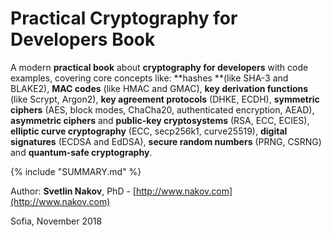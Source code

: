 # Practical Cryptography for Developers Book

A modern **practical book** about **cryptography for developers** with code examples, covering core concepts like: **hashes **\(like SHA-3 and BLAKE2\), **MAC codes** \(like HMAC and GMAC\), **key derivation functions** \(like Scrypt, Argon2\), **key agreement protocols** \(DHKE, ECDH\), **symmetric ciphers** \(AES, block modes, ChaCha20, authenticated encryption, AEAD\), **asymmetric ciphers** and **public-key cryptosystems** \(RSA, ECC, ECIES\), **elliptic curve cryptography** \(ECC, secp256k1, curve25519\), **digital signatures** \(ECDSA and EdDSA\), **secure random numbers** \(PRNG, CSRNG\) and **quantum-safe cryptography**.

{% include "SUMMARY.md" %}

Author: **Svetlin Nakov**, PhD - [http://www.nakov.com](http://www.nakov.com)

Sofia, November 2018

